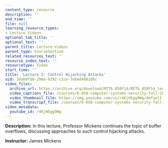 ```yaml
---
content_type: resource
description: ''
end_time: ''
file: null
learning_resource_types:
- Lecture Videos
optional_tab_title: ''
optional_text: ''
parent_title: Lecture Videos
parent_type: CourseSection
related_resources_text: ''
resource_index_text: ''
resourcetype: Video
start_time: ''
title: 'Lecture 2: Control Hijacking Attacks'
uid: 3dab8fd0-296a-9292-c1ce-7eb4d4981d6c
video_files:
  archive_url: https://archive.org/download/MIT6.858F14/MIT6_858F14_lec02_300k.mp4
  video_captions_file: /courses/6-858-computer-systems-security-fall-2014/f4819a619eac5e9889fa43c8aaced3d1_r4KjHEgg9Wg.vtt
  video_thumbnail_file: https://img.youtube.com/vi/r4KjHEgg9Wg/default.jpg
  video_transcript_file: /courses/6-858-computer-systems-security-fall-2014/5493a7ef5693dac952d73f47d5802da2_r4KjHEgg9Wg.pdf
video_metadata:
  youtube_id: r4KjHEgg9Wg
---
```


**Description:** In this lecture, Professor Mickens continues the topic of buffer overflows, discussing approaches to such control hijacking attacks.

**Instructor:** James Mickens